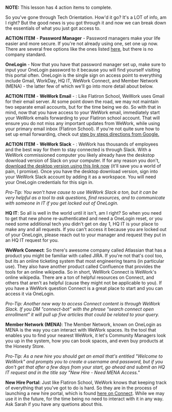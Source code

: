 **NOTE:** This lesson has 4 action items to complete. 

So you've gone through Tech Orientation. How'd it go? It's a LOT of info, am I right? But the good news is you got through it and now we can break down the essentials of what you just got access to. 

**ACTION ITEM** - **Password Manager** - Password managers make your life easier and more secure. If you're not already using one, set one up now. There are several free options like the ones listed [here](https://www.pcmag.com/article2/0,2817,2475964,00.asp), but there is no company standard.

**OneLogin** - Now that you have that password manager set up, make sure to input your OneLogin password to it because you will find yourself visiting this portal often. OneLogin is the single sign on access point to everything include Gmail, WorkDay, HQ IT, WeWork Connect, and Member Network (MENA) - the latter few of which we'll go into more detail about below. 

**ACTION ITEM** - **WeWork Email** - : Like Flatiron School, WeWork uses Gmail for their email server. At some point down the road, we may not maintain two separate email accounts, but for the time being we do. So with that in mind, now that you have access to your WeWork email, immediately start your WeWork emails forwarding to your Flatiron school account. That will ensure you do not miss any important updates from WeWork, while using your primary email inbox (Flatiron School). If you're not quite sure how to set up email forwarding, check out [step by steps directions from Google.](https://support.google.com/mail/answer/10957?hl=en) 

**ACTION ITEM** - **WeWork Slack** - : WeWork has thousands of employees and the best way for them to stay connected is through Slack. With a WeWork commissioned computer you likely already have the deskstop download version of Slack on your computer. If for any reason you don't, [download the desktop version using this link now](https://slack.com/downloads/osx) (it'll save you a world of pain, I promise). Once you have the desktop download version, sign into your WeWork Slack account by adding it as a workspace. You will need your OneLogin credentials for this sign in. 

_Pro-Tip: You won't have cause to use WeWork Slack a ton, but it can be very helpful as a tool to ask questions, find resources, and to communicate with someone in IT if you get locked out of OneLogin._

**HQ IT**: So all is well in the world until it isn't, am I right? So when you need to get that new phone re-authenticated and need a OneLogin reset, or you need some additional tech you didn't get on day 1, HQ IT is your place to make any and all requests. If you can't access it because you are locked out of your OneLogin, please reach out to your manager and request they put in an HQ IT request for you. 

**WeWork Connect**: So there's awesome company called Atlassian that has a product you might be familiar with called JIRA. If you're not that's cool too, but its an online ticketing system that most engineering teams (in particular use). They also have another product called Confluence that provides the tools for an online wikipedia. So in short, WeWork Connect is WeWork's online wikipedia. There are a ton of helpful resources on Connect, and others that aren't as helpful (cause they might not be applicable to you). If you have a WeWork question Connect is a great place to start and you can access it via OneLogin.

_Pro-Tip: Another new way to access Connect content is through WeWork Slack. If you DM "connect-bot" with the phrase "search connect open enrollment" it will pull up five articles that could be related to your query._

**Member Network (MENA)**: The Member Network, known on OneLogin as MENA is the way you can interact with WeWork spaces. Its the tool that enables you to find your nearest WeWork, it let's Community Managers look you up in the system, how you can book spaces, and even buy products at the Honesty Store. 

_Pro-Tip: As a new hire you should get an email that's entitled "Welcome to WeWork" and prompts you to create a username and password, but if you don't get that after a few days from your start, go ahead and submit an HQ IT request and in the title say "New Hire - Need MENA Access."_ 

**New Hire Portal**: Just like Flatiron School, WeWork knows that keeping track of everything that you've got to do is hard. So they are in the process of launching a new hire portal, which is found [here on Connect](https://connect.we.co/display/WO/New+Hire+Portal+Home). While we may use it in the future, for the time being no need to interact with it in any way. Ask Sarah if you have any quetions about this. 
